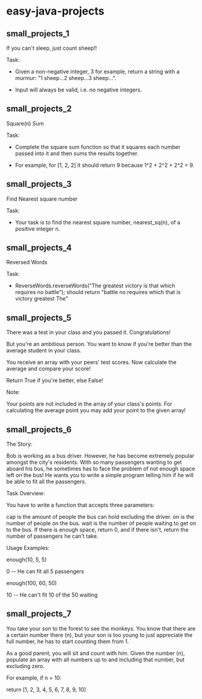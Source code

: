 # easy-java-projects

## small_projects_1

If you can't sleep, just count sheep!!

Task:

- Given a non-negative integer, 3 for example, return a string with a murmur: "1 sheep...2 sheep...3 sheep...". 

- Input will always be valid, i.e. no negative integers.

## small_projects_2

Square(n) Sum

Task:

- Complete the square sum function so that it squares each number passed into it and then sums the results together.

- For example, for [1, 2, 2] it should return 9 because 1^2 + 2^2 + 2^2 = 9.

## small_projects_3

Find Nearest square number

Task:

- Your task is to find the nearest square number, nearest_sq(n), of a positive integer n.

## small_projects_4

Reversed Words

Task:

- ReverseWords.reverseWords("The greatest victory is that which requires no battle");
should return "battle no requires which that is victory greatest The"

## small_projects_5

There was a test in your class and you passed it. Congratulations!

But you're an ambitious person. You want to know if you're better than the average student in your class.

You receive an array with your peers' test scores. Now calculate the average and compare your score!

Return True if you're better, else False!

Note:

Your points are not included in the array of your class's points. For calculating the average point you may add your point to the given array!

## small_projects_6

The Story:

Bob is working as a bus driver. However, he has become extremely popular amongst the city's residents. With so many passengers wanting to get aboard his bus, he sometimes has to face the 
problem of not enough space left on the bus! He wants you to write a simple program telling him if he will be able to fit all the passengers.

Task Overview:

You have to write a function that accepts three parameters:

cap is the amount of people the bus can hold excluding the driver.
on is the number of people on the bus.
wait is the number of people waiting to get on to the bus.
If there is enough space, return 0, and if there isn't, return the number of passengers he can't take.

Usage Examples:

enough(10, 5, 5)

0 -- He can fit all 5 passengers

enough(100, 60, 50)

10 -- He can't fit 10 of the 50 waiting

## small_projects_7


You take your son to the forest to see the monkeys. You know that there are a certain number there (n), but your son is too young to just appreciate the full number, he has to start counting them from 1.

As a good parent, you will sit and count with him. Given the number (n), populate an array with all numbers up to and including that number, but excluding zero.

For example, if n = 10:

return [1, 2, 3, 4, 5, 6, 7, 8, 9, 10]